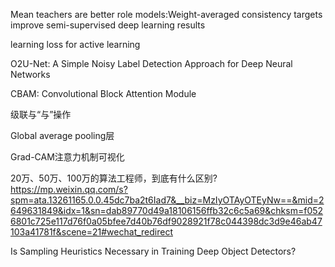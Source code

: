
Mean teachers are better role models:Weight-averaged consistency targets improve semi-supervised deep learning results

learning loss for active learning

O2U-Net: A Simple Noisy Label Detection Approach for Deep Neural Networks

CBAM: Convolutional Block Attention Module

级联与“与”操作

Global average pooling层

Grad-CAM注意力机制可视化

20万、50万、100万的算法工程师，到底有什么区别?
https://mp.weixin.qq.com/s?spm=ata.13261165.0.0.45dc7ba2t6Iad7&__biz=MzIyOTAyOTEyNw==&mid=2649631849&idx=1&sn=dab89770d49a18106156ffb32c6c5a69&chksm=f0526801c725e117d76f0a05bfee7d40b76df9028921f78c044398dc3d9e46ab47103a41781f&scene=21#wechat_redirect


Is Sampling Heuristics Necessary in Training Deep Object Detectors?
